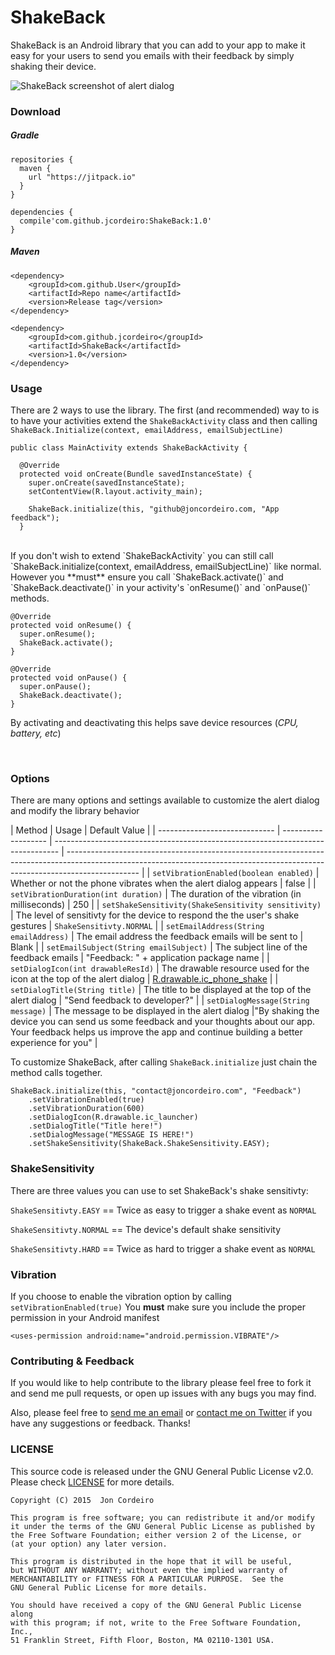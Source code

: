 # ShakeBack

ShakeBack is an Android library that you can add to your app to make it easy for your users to send you emails with their feedback by simply shaking their device.

<img src="http://www.github.com/jcordeiro/screenshot" alt="ShakeBack screenshot of alert dialog" />

### Download

##### Gradle

```
repositories {
  maven {
    url "https://jitpack.io"
  }
}

dependencies {
  compile'com.github.jcordeiro:ShakeBack:1.0'
}
```

##### Maven
```
<dependency>
    <groupId>com.github.User</groupId>
    <artifactId>Repo name</artifactId>
    <version>Release tag</version>
</dependency>

<dependency>
    <groupId>com.github.jcordeiro</groupId>
    <artifactId>ShakeBack</artifactId>
    <version>1.0</version>
</dependency>
```


### Usage

There are 2 ways to use the library. The first (and recommended) way to is to have your activities extend the `ShakeBackActivity` class and then calling `ShakeBack.Initialize(context, emailAddress, emailSubjectLine)`

```
public class MainActivity extends ShakeBackActivity {

  @Override
  protected void onCreate(Bundle savedInstanceState) {
    super.onCreate(savedInstanceState);
    setContentView(R.layout.activity_main);

    ShakeBack.initialize(this, "github@joncordeiro.com, "App feedback");
  }
```

<br />
If you don't wish to extend `ShakeBackActivity` you can still call `ShakeBack.initialize(context, emailAddress, emailSubjectLine)` like normal. However you **must** ensure you call `ShakeBack.activate()` and `ShakeBack.deactivate()` in your activity's `onResume()` and `onPause()` methods.

```  
@Override
protected void onResume() {
  super.onResume();
  ShakeBack.activate();
}

@Override
protected void onPause() {
  super.onPause();
  ShakeBack.deactivate();
}
```

By activating and deactivating this helps save device resources (*CPU, battery, etc*)

<br />

### Options
There are many options and settings available to customize the alert dialog and modify the library behavior


| Method                        | Usage                                                                                                 | Default Value                                                                                                                                                                  |
| ----------------------------- | ------------------- | ------------------------------------------------------------------------------- | ------------------------------------------------------------------------------------------------------------------------------------------------------------------------------ |
| `setVibrationEnabled(boolean enabled)`              | Whether or not the phone vibrates when the alert dialog appears                 | false                                                                                                                                                                          |
| `setVibrationDuration(int duration)`                | The duration of the vibration (in milliseconds)                                 | 250                                                                                                                                                                            |
| `setShakeSensitivity(ShakeSensitivity sensitivity)` | The level of sensitivty for the device to respond the the user's shake gestures | `ShakeSensitivty.NORMAL`                                                                                                                                                       |
| `setEmailAddress(String emailAddress)`              | The email address the feedback emails will be sent to                           | Blank                                                                                                                                                                          |
| `setEmailSubject(String emailSubject)`              | The subject line of the feedback emails                                         | "Feedback: " + application package name                                                                                                                                        |
| `setDialogIcon(int drawableResId)`                  | The drawable resource used for the icon at the top of the alert dialog          | [R.drawable.ic_phone_shake](https://github.com/jcordeiro/ShakeBack/blob/master/library/src/main/res/drawable/ic_phone_shake.png)                                               |
| `setDialogTitle(String title)`                      | The title to be displayed at the top of the alert dialog                        | "Send feedback to developer?"                                                                                                                                                  |
| `setDialogMessage(String message)`                  | The message to be displayed in the alert dialog                                 |"By shaking the device you can send us some feedback and your thoughts about our app. Your feedback helps us improve the app and continue building a better experience for you" |

To customize ShakeBack, after calling `ShakeBack.initialize` just chain the method calls together.


```
ShakeBack.initialize(this, "contact@joncordeiro.com", "Feedback")
    .setVibrationEnabled(true)
    .setVibrationDuration(600)
    .setDialogIcon(R.drawable.ic_launcher)
    .setDialogTitle("Title here!")
    .setDialogMessage("MESSAGE IS HERE!")
    .setShakeSensitivity(ShakeBack.ShakeSensitivity.EASY);
```


### ShakeSensitivity
There are three values you can use to set ShakeBack's shake sensitivty:

`ShakeSensitivty.EASY` == Twice as easy to trigger a shake event as `NORMAL`

`ShakeSensitivty.NORMAL` == The device's default shake sensitivity

`ShakeSensitivty.HARD` == Twice as hard to trigger a shake event as `NORMAL`


### Vibration
If you choose to enable the vibration option by calling `setVibrationEnabled(true)`
You **must** make sure you include the proper permission in your Android manifest

`<uses-permission android:name="android.permission.VIBRATE"/>`

### Contributing & Feedback
If you would like to help contribute to the library please feel free to fork it and send me pull requests, or open up issues with any bugs you may find.

Also, please feel free to [send me an email](mailto:github@joncordeiro.com) or [contact me on Twitter](https://twitter.com/joncordeiro) if you have any suggestions or feedback. Thanks!



### LICENSE
This source code is released under the GNU General Public License v2.0. Please check [LICENSE](http://www.github.com/jcordeiro/ShakeBack/LICENSE) for more details.

```
Copyright (C) 2015  Jon Cordeiro

This program is free software; you can redistribute it and/or modify
it under the terms of the GNU General Public License as published by
the Free Software Foundation; either version 2 of the License, or
(at your option) any later version.

This program is distributed in the hope that it will be useful,
but WITHOUT ANY WARRANTY; without even the implied warranty of
MERCHANTABILITY or FITNESS FOR A PARTICULAR PURPOSE.  See the
GNU General Public License for more details.

You should have received a copy of the GNU General Public License along
with this program; if not, write to the Free Software Foundation, Inc.,
51 Franklin Street, Fifth Floor, Boston, MA 02110-1301 USA.
```
